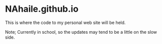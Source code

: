 # NAhaile.github.io

This is where the code to my personal web site will be held.


Note; Currently in school, so the updates may tend to be  a little on the slow side.
